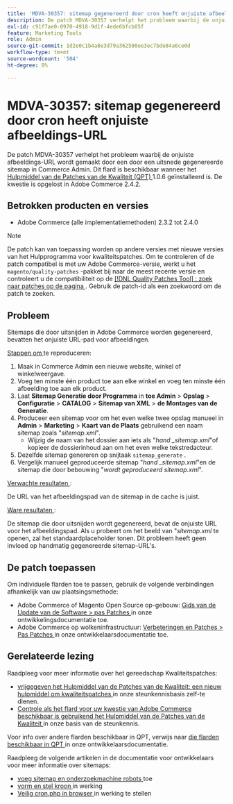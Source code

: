 ```yaml
---
title: 'MDVA-30357: sitemap gegenereerd door cron heeft onjuiste afbeeldings-URL'
description: De patch MDVA-30357 verhelpt het probleem waarbij de onjuiste afbeeldings-URL wordt gemaakt door een door een uitsnede gegenereerde sitemap in Commerce Admin. Deze patch is beschikbaar wanneer [Quality Patches Tool (QPT)] (/help/announcements/adobe-commerce-announcements/magento-quality-patches-released-new-tool-to-self-serve-quality-patches.md) 1.0.6 is geïnstalleerd. De kwestie is opgelost in Adobe Commerce 2.4.2.
exl-id: c91f7ae0-0970-4918-9d1f-4ede6bfcb05f
feature: Marketing Tools
role: Admin
source-git-commit: 1d2e0c1b4a8e3d79a362500ee3ec7bde84a6ce0d
workflow-type: tm+mt
source-wordcount: '504'
ht-degree: 0%

---
```


# MDVA-30357: sitemap gegenereerd door cron heeft onjuiste afbeeldings-URL

De patch MDVA-30357 verhelpt het probleem waarbij de onjuiste afbeeldings-URL wordt gemaakt door een door een uitsnede gegenereerde sitemap in Commerce Admin. Dit flard is beschikbaar wanneer het [ Hulpmiddel van de Patches van de Kwaliteit (QPT) ](/help/announcements/adobe-commerce-announcements/magento-quality-patches-released-new-tool-to-self-serve-quality-patches.md) 1.0.6 geïnstalleerd is. De kwestie is opgelost in Adobe Commerce 2.4.2.

## Betrokken producten en versies

* Adobe Commerce (alle implementatiemethoden) 2.3.2 tot 2.4.0

>[!NOTE]
>
>De patch kan van toepassing worden op andere versies met nieuwe versies van het Hulpprogramma voor kwaliteitspatches. Om te controleren of de patch compatibel is met uw Adobe Commerce-versie, werkt u het `magento/quality-patches` -pakket bij naar de meest recente versie en controleert u de compatibiliteit op de [[!DNL Quality Patches Tool] : zoek naar patches op de pagina ](https://devdocs.magento.com/quality-patches/tool.html#patch-grid) . Gebruik de patch-id als een zoekwoord om de patch te zoeken.

## Probleem

Sitemaps die door uitsnijden in Adobe Commerce worden gegenereerd, bevatten het onjuiste URL-pad voor afbeeldingen.

<u> Stappen om </u> te reproduceren:

1. Maak in Commerce Admin een nieuwe website, winkel of winkelweergave.
1. Voeg ten minste één product toe aan elke winkel en voeg ten minste één afbeelding toe aan elk product.
1. Laat **Sitemap Generatie door Programma** in **toe Admin** > **Opslag** > **Configuratie** > **CATALOG** > **Sitemap van XML** > **de Montages van de Generatie**.
1. Produceer een sitemap voor om het even welke twee opslag manueel in **Admin** > **Marketing** > **Kaart van de Plaats** gebruikend een naam sitemap zoals &quot;*sitemap.xml*&quot;.
   * Wijzig de naam van het dossier aan iets als &quot;*hand \_sitemap.xml*&quot;of kopieer de dossierinhoud aan om het even welke tekstredacteur.
1. Dezelfde sitemap genereren op snijtaak `sitemap_generate` .
1. Vergelijk manueel geproduceerde sitemap &quot;*hand \_sitemap.xml*&quot;en de sitemap die door bebouwing &quot;*wordt geproduceerd sitemap.xml*&quot;.

<u> Verwachte resultaten </u>:

De URL van het afbeeldingspad van de sitemap in de cache is juist.

<u> Ware resultaten </u>:

De sitemap die door uitsnijden wordt gegenereerd, bevat de onjuiste URL voor het afbeeldingspad. Als u probeert om het beeld van &quot;*sitemap.xml* te openen, zal het standaardplaceholder tonen. Dit probleem heeft geen invloed op handmatig gegenereerde sitemap-URL&#39;s.

## De patch toepassen

Om individuele flarden toe te passen, gebruik de volgende verbindingen afhankelijk van uw plaatsingsmethode:

* Adobe Commerce of Magento Open Source op-gebouw: [ Gids van de Update van de Software > pas Patches ](https://devdocs.magento.com/guides/v2.4/comp-mgr/patching/mqp.html) in onze ontwikkelingsdocumentatie toe.
* Adobe Commerce op wolkeninfrastructuur: [ Verbeteringen en Patches > Pas Patches ](https://devdocs.magento.com/cloud/project/project-patch.html) in onze ontwikkelaarsdocumentatie toe.

## Gerelateerde lezing

Raadpleeg voor meer informatie over het gereedschap Kwaliteitspatches:

* [ vrijgegeven het Hulpmiddel van de Patches van de Kwaliteit: een nieuw hulpmiddel om kwaliteitspatches ](/help/announcements/adobe-commerce-announcements/magento-quality-patches-released-new-tool-to-self-serve-quality-patches.md) in onze steunkennisbasis zelf-te dienen.
* [ Controle als het flard voor uw kwestie van Adobe Commerce beschikbaar is gebruikend het Hulpmiddel van de Patches van de Kwaliteit ](/help/support-tools/patches-available-in-qpt-tool/check-patch-for-magento-issue-with-magento-quality-patches.md) in onze basis van de steunkennis.

Voor info over andere flarden beschikbaar in QPT, verwijs naar [ die flarden beschikbaar in QPT ](https://devdocs.magento.com/quality-patches/tool.html#patch-grid) in onze ontwikkelaarsdocumentatie.

Raadpleeg de volgende artikelen in de documentatie voor ontwikkelaars voor meer informatie over sitemaps:

* [ voeg sitemap en onderzoekmachine robots ](https://devdocs.magento.com/cloud/trouble/robots-sitemap.html) toe
* [ vorm en stel kroon ](https://devdocs.magento.com/guides/v2.4/config-guide/cli/config-cli-subcommands-cron.html) in werking
* [ Veilig cron.php in browser ](https://devdocs.magento.com/guides/v2.4/config-guide/secy/secy-cron.html) in werking te stellen
